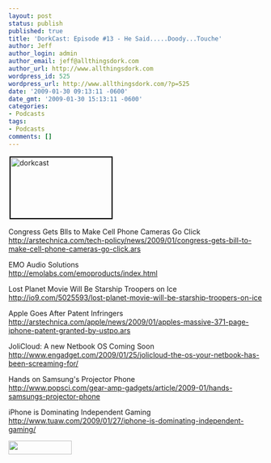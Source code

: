 ```yaml
---
layout: post
status: publish
published: true
title: 'DorkCast: Episode #13 - He Said.....Doody...Touche'
author: Jeff
author_login: admin
author_email: jeff@allthingsdork.com
author_url: http://www.allthingsdork.com
wordpress_id: 525
wordpress_url: http://www.allthingsdork.com/?p=525
date: '2009-01-30 09:13:11 -0600'
date_gmt: '2009-01-30 15:13:11 -0600'
categories:
- Podcasts
tags:
- Podcasts
comments: []
---
```

<p><img class="alignleft size-full wp-image-526" style="margin: 2px; border: 2px solid black;" title="dorkcast" src="http://www.allthingsdork.com/wp-content/uploads/2009/01/dorkcast.jpg" alt="dorkcast" width="200" height="120" /></p>
<p>Congress Gets Blls to Make Cell Phone Cameras Go Click<br />
<a href="http://arstechnica.com/tech-policy/news/2009/01/congress-gets-bill-to-make-cell-phone-cameras-go-click.ars">http://arstechnica.com/tech-policy/news/2009/01/congress-gets-bill-to-make-cell-phone-cameras-go-click.ars</a></p>
<p>EMO Audio Solutions<br />
<a href="http://emolabs.com/emoproducts/index.html">http://emolabs.com/emoproducts/index.html</a></p>
<p>Lost Planet Movie Will Be Starship Troopers on Ice<br />
<a href="http://io9.com/5025593/lost-planet-movie-will-be-starship-troopers-on-ice">http://io9.com/5025593/lost-planet-movie-will-be-starship-troopers-on-ice</a></p>
<p>Apple Goes After Patent Infringers<br />
<a href="http://arstechnica.com/apple/news/2009/01/apples-massive-371-page-iphone-patent-granted-by-ustpo.ars">http://arstechnica.com/apple/news/2009/01/apples-massive-371-page-iphone-patent-granted-by-ustpo.ars</a></p>
<p>JoliCloud: A new Netbook OS Coming Soon<br />
<a href="http://www.engadget.com/2009/01/25/jolicloud-the-os-your-netbook-has-been-screaming-for/">http://www.engadget.com/2009/01/25/jolicloud-the-os-your-netbook-has-been-screaming-for/</a></p>
<p>Hands on Samsung's Projector Phone<br />
<a href="http://www.popsci.com/gear-amp-gadgets/article/2009-01/hands-samsungs-projector-phone">http://www.popsci.com/gear-amp-gadgets/article/2009-01/hands-samsungs-projector-phone</a></p>
<p>iPhone is Dominating Independent Gaming<br />
<a href="http://www.tuaw.com/2009/01/27/iphone-is-dominating-independent-gaming/">http://www.tuaw.com/2009/01/27/iphone-is-dominating-independent-gaming/</a></p>
<p><a href="http://phobos.apple.com/WebObjects/MZStore.woa/wa/viewPodcast?id=286853826 " target="_blank"><img class="alignnone size-medium wp-image-410" title="directorypreview_itunes_logo" src="http://www.allthingsdork.com/wp-content/uploads/2008/07/directorypreview_itunes_logo.png" alt="" width="125" height="27" /></a></p>
<p><a href="http://allthingsdork.libsyn.com/rss"><img class="alignnone size-medium wp-image-409" title="rss2" src="http://www.allthingsdork.com/wp-content/uploads/2008/07/rss2.gif" alt="" width="80" height="15" /></a></p>

